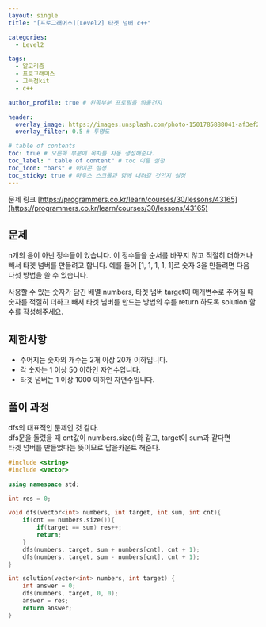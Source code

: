 ```yaml
---
layout: single
title: "[프로그래머스][Level2] 타겟 넘버 c++"

categories:
  - Level2

tags:
  - 알고리즘
  - 프로그래머스
  - 고득점kit
  - c++

author_profile: true # 왼쪽부분 프로필을 띄울건지

header:
  overlay_image: https://images.unsplash.com/photo-1501785888041-af3ef285b470?ixlib=rb-1.2.1&ixid=eyJhcHBfaWQiOjEyMDd9&auto=format&fit=crop&w=1350&q=80
  overlay_filter: 0.5 # 투명도

# table of contents
toc: true # 오른쪽 부분에 목차를 자동 생성해준다.
toc_label: " table of content" # toc 이름 설정
toc_icon: "bars" # 아이콘 설정
toc_sticky: true # 마우스 스크롤과 함께 내려갈 것인지 설정
---
```


문제 링크 [https://programmers.co.kr/learn/courses/30/lessons/43165](https://programmers.co.kr/learn/courses/30/lessons/43165)

## 문제

n개의 음이 아닌 정수들이 있습니다. 이 정수들을 순서를 바꾸지 않고 적절히 더하거나 빼서 타겟 넘버를 만들려고 합니다. 예를 들어 [1, 1, 1, 1, 1]로 숫자 3을 만들려면 다음 다섯 방법을 쓸 수 있습니다.

사용할 수 있는 숫자가 담긴 배열 numbers, 타겟 넘버 target이 매개변수로 주어질 때 숫자를 적절히 더하고 빼서 타겟 넘버를 만드는 방법의 수를 return 하도록 solution 함수를 작성해주세요.

## 제한사항

- 주어지는 숫자의 개수는 2개 이상 20개 이하입니다.
- 각 숫자는 1 이상 50 이하인 자연수입니다.
- 타겟 넘버는 1 이상 1000 이하인 자연수입니다.

## 풀이 과정

dfs의 대표적인 문제인 것 같다.  
dfs문을 돌렸을 때 cnt값이 numbers.size()와 같고, target이 sum과 같다면  
타겟 넘버를 만들었다는 뜻이므로 답을카운트 해준다.

```c++
#include <string>
#include <vector>

using namespace std;

int res = 0;

void dfs(vector<int> numbers, int target, int sum, int cnt){
    if(cnt == numbers.size()){
        if(target == sum) res++;
        return;
    }
    dfs(numbers, target, sum + numbers[cnt], cnt + 1);
    dfs(numbers, target, sum - numbers[cnt], cnt + 1);
}

int solution(vector<int> numbers, int target) {
    int answer = 0;
    dfs(numbers, target, 0, 0);
    answer = res;
    return answer;
}
```
